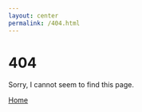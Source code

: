 ```yaml
---
layout: center
permalink: /404.html
---
```


# 404

Sorry, I cannot seem to find this page.

<div class="mt3">
  <a href="{{ site.baseurl }}/" class="button button-blue button-big">Home</a>
</div>
